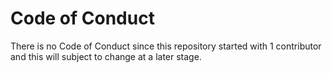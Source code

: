 # Code of Conduct

There is no Code of Conduct since this repository started with 1 contributor
and this will subject to change at a later stage.